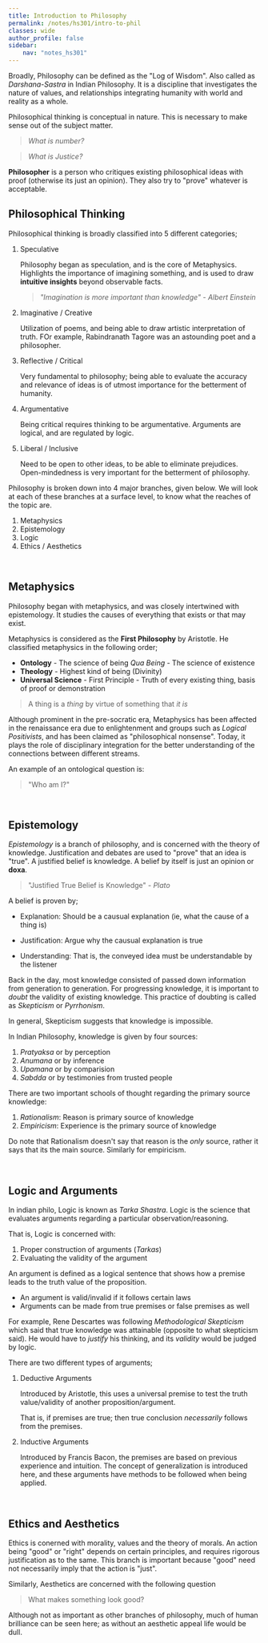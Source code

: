 ```yaml
---
title: Introduction to Philosophy
permalink: /notes/hs301/intro-to-phil
classes: wide
author_profile: false
sidebar:
    nav: "notes_hs301"
---
```


Broadly, Philosophy can be defined as the "Log of Wisdom". Also called as *Darshana-Sastra* in Indian Philosophy. It is a discipline that investigates the nature of values, and relationships integrating humanity with world and reality as a whole.

Philosophical thinking is conceptual in nature. This is necessary to make sense out of the subject matter.

> _What is number?_

> _What is Justice?_

**Philosopher** is a person who critiques existing philosophical ideas with proof (otherwise its just an opinion). They also try to "prove" whatever is acceptable.

## Philosophical Thinking

Philosophical thinking is broadly classified into 5 different categories;

1. Speculative

    Philosophy began as speculation, and is the core of Metaphysics. Highlights the importance of imagining something, and is used to draw **intuitive insights** beyond observable facts.

    > _"Imagination is more important than knowledge" - Albert Einstein_

2. Imaginative / Creative

   Utilization of poems, and being able to draw artistic interpretation of truth. FOr example, Rabindranath Tagore was an astounding poet and a philosopher. 

3. Reflective / Critical

    Very fundamental to philosophy; being able to evaluate the accuracy and relevance of ideas is of utmost importance for the betterment of humanity.

4. Argumentative

    Being critical requires thinking to be argumentative. Arguments are logical, and are regulated by logic.

5. Liberal / Inclusive

    Need to be open to other ideas, to be able to eliminate prejudices. Open-mindedness is very important for the betterment of philosophy.

Philosophy is  broken down into 4 major branches, given below. We will look at each of these branches at a surface level, to know what the reaches of the topic are.

1. Metaphysics
2. Epistemology
3. Logic
4. Ethics / Aesthetics


&nbsp; 

## Metaphysics 

Philosophy began with metaphysics, and was closely intertwined with epistemology. It studies the causes of everything that exists or that may exist.

Metaphysics is considered as the **First Philosophy** by Aristotle. He classified metaphysics in the following order;

- **Ontology** - The science of being *Qua Being* - The science of existence
- **Theology** - Highest kind of being (Divinity)
- **Universal Science** - First Principle - Truth of every existing thing, basis of proof or demonstration

> A thing is a *thing* by virtue of something that *it is*

Although prominent in the pre-socratic era, Metaphysics has been affected in the renaissance era due to enlightenment and groups such as *Logical Positivists*, and has been claimed as "philosophical nonsense". Today, it plays the role of disciplinary integration for the better understanding of the connections between different streams.

An example of an ontological question is:

> "Who am I?"



&nbsp; 

## Epistemology

*Epistemology* is a branch of philosophy, and is concerned with the theory of knowledge. Justification and debates are used to "prove" that an idea is "true". A justified belief is knowledge. A belief by itself is just an opinion or **doxa**.

> "Justified True Belief is Knowledge" - *Plato*

A belief is proven by;

- Explanation: Should be a causual explanation (ie, what the cause of a thing is)

- Justification: Argue why the causual explanation is true

- Understanding: That is, the conveyed idea must be understandable by the listener

Back in the day, most knowledge consisted of passed down information from generation to generation. For progressing knowledge, it is important to *doubt* the validity of existing knowledge. This practice of doubting is called as *Skepticism* or *Pyrrhonism*.

In general, Skepticism suggests that knowledge is impossible.

In Indian Philosophy, knowledge is given by four sources:

1. *Pratyaksa* or by perception
2. *Anumana* or by inference
3. *Upamana* or by comparision
4. *Sabdda* or by testimonies from trusted people


There are two important schools of thought regarding the primary source knowledge:

1. *Rationalism*: Reason is primary source of knowledge
2. *Empiricism*: Experience is the primary source of knowledge

Do note that Rationalism doesn't say that reason is the *only* source, rather it says that its the main source. Similarly for empiricism.



&nbsp; 


## Logic and Arguments

In indian philo, Logic is known as *Tarka Shastra*. Logic is the science that evaluates arguments regarding a particular observation/reasoning.

That is, Logic is concerned with:

1. Proper construction of arguments (*Tarkas*)
2. Evaluating the validity of the argument


An argument is defined as a logical sentence that shows how a premise leads to the truth value of the proposition.

- An argument is valid/invalid if it follows certain laws
- Arguments can be made from true premises or false premises as well

For example, Rene Descartes was following *Methodological Skepticism* which said that true knowledge was attainable (opposite to what skepticism said). He would have to *justify* his thinking, and its *validity* would be judged by logic.


There are two different types of arguments;

1. Deductive Arguments

    Introduced by Aristotle, this uses a universal premise to test the truth value/validity of another proposition/argument.

    That is, if premises are true; then true conclusion *necessarily* follows from the premises.

2. Inductive Arguments

    Introduced by Francis Bacon, the premises are based on previous experience and intuition. The concept of generalization is introduced here, and these arguments have methods to be followed when being applied.


&nbsp; 


## Ethics and Aesthetics

Ethics is conerned with morality, values and the theory of morals. An action being "good" or "right" depends on certain principles, and requires rigorous justification as to the same. This branch is important because "good" need not necessarily imply that the action is "just".

Similarly, Aesthetics are concerned with the following question

> What makes something look good?

Although not as important as other branches of philosophy, much of human brilliance can be seen here; as without an aesthetic appeal life would be dull.
